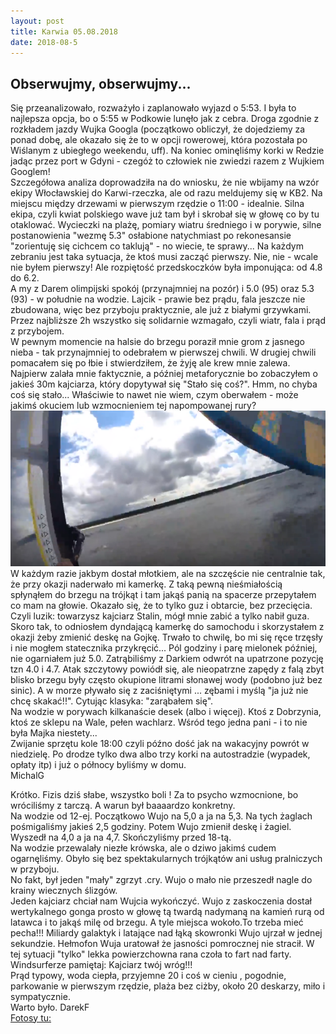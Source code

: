 ```yaml
---
layout: post
title: Karwia 05.08.2018
date: 2018-08-5
---
```


## Obserwujmy, obserwujmy...

Się przeanalizowało, rozważyło i zaplanowało wyjazd o 5:53. I była to
najlepsza opcja, bo o 5:55 w Podkowie lunęło jak z cebra.
Droga zgodnie z rozkładem jazdy Wujka Googla (początkowo obliczył, że
dojedziemy za ponad dobę, ale okazało się że to w opcji rowerowej, która
pozostała po Wiślanym z ubiegłego weekendu, uff). Na koniec ominęliśmy
korki w Redzie jadąc przez port w Gdyni - czegóż to człowiek nie zwiedzi
razem z Wujkiem Googlem!  
Szczegółowa analiza doprowadziła na do wniosku, że nie wbijamy na wzór
ekipy Włocławskiej do Karwi-rzeczka, ale od razu meldujemy się w KB2. Na
miejscu między drzewami w pierwszym rzędzie o 11:00 - idealnie.
Silna ekipa, czyli kwiat polskiego wave już tam był i skrobał się w
głowę co by tu otaklować. Wycieczki na plażę, pomiary wiatru średniego i
w porywie, silne postanowienia "wezmę 5.3" osłabione natychmiast po
rekonesansie "zorientuję się cichcem co taklują" - no wiecie, te
sprawy... Na każdym zebraniu jest taka sytuacja, że ktoś musi zacząć
pierwszy. Nie, nie - wcale nie byłem pierwszy! Ale rozpiętość
przedskoczków była imponująca: od 4.8 do 6.2.  
A my z Darem olimpijski spokój (przynajmniej na pozór) i 5.0 (95) oraz
5.3 (93) - w południe na wodzie. Lajcik - prawie bez prądu, fala jeszcze
nie zbudowana, więc bez przyboju praktycznie, ale już z białymi
grzywkami. Przez najbliższe 2h wszystko się solidarnie wzmagało, czyli
wiatr, fala i prąd z przybojem.  
W pewnym momencie na halsie do brzegu
poraził mnie grom z jasnego nieba - tak przynajmniej to odebrałem w
pierwszej chwili. W drugiej chwili pomacałem się po łbie i stwierdziłem,
że żyję ale krew mnie zalewa. Najpierw zalała mnie faktycznie, a później
metaforycznie bo zobaczyłem o jakieś 30m kajciarza, który dopytywał się
"Stało się coś?". Hmm, no chyba coś się stało... Właściwie to nawet nie
wiem, czym oberwałem - może jakimś okuciem lub wzmocnieniem tej
napompowanej rury?  
[![Baseball](https://raw.githubusercontent.com/naspocie/blog/master/images/2018-08-05-Karwia/baseball.png)](https://youtu.be/APkuDiGGkNU)  
W każdym razie jakbym dostał młotkiem, ale na
szczęście nie centralnie tak, że przy okazji naderwało mi kamerkę. Z
taką pewną nieśmiałością spłynąłem do brzegu na trójkąt i tam jakąś
panią na spacerze przepytałem co mam na głowie. Okazało się, że to tylko
guz i obtarcie, bez przecięcia. Czyli luzik: towarzysz kajciarz Stalin,
mógł mnie zabić a tylko nabił guza.  
Skoro tak, to odniosłem dyndającą kamerkę do samochodu i skorzystałem z
okazji żeby zmienić deskę na Gojkę. Trwało to chwilę, bo mi się ręce
trzęsły i nie mogłem statecznika przykręcić...
Pól godziny i parę mielonek później, nie ogarniałem już 5.0.
Zatrąbiliśmy z Darkiem odwrót na upatrzone pozycję tzn 4.0 i 4.7. Atak
szczytowy powiódł się, ale nieopatrzne zapędy z falą zbyt blisko brzegu
były często okupione litrami słonawej wody (podobno już bez sinic). A w
morze pływało się z zaciśniętymi ... zębami i myślą "ja już nie chcę
skakać!!". Cytując klasyka: "zarąbałem się".  
Na wodzie w porywach kilkanaście desek (albo i więcej). Ktoś z
Dobrzynia, ktoś ze sklepu na Wale, pełen wachlarz.
Wśród tego jedna pani - i to nie była Majka niestety...  
Zwijanie sprzętu kole 18:00 czyli późno dość jak na wakacyjny powrót w
niedzielę. Po drodze tylko dwa albo trzy korki na autostradzie (wypadek,
opłaty itp) i już o północy byliśmy w domu.  
MichalG  

Krótko. Fizis dziś słabe, wszystko boli !  Za to psycho wzmocnione, bo wróciliśmy z tarczą. 
A warun był baaaardzo konkretny.  
Na wodzie od 12-ej. Początkowo Wujo na 5,0  a ja na 5,3. Na tych żaglach pośmigaliśmy jakieś 2,5 godziny. 
Potem Wujo zmienił deskę i żagiel. Wyszedł na 4,0 a ja na 4,7. Skończyliśmy przed 18-tą.  
Na wodzie przewalały niezłe krówska, ale o dziwo jakimś cudem ogarnęliśmy. 
Obyło się bez spektakularnych trójkątów ani usług pralniczych w przyboju.  
No fakt,  był jeden "mały" zgrzyt .cry.  Wujo o mało nie przeszedł nagle do krainy wiecznych ślizgów.  
Jeden kajciarz chciał nam Wujcia wykończyć. 
Wujo z zaskoczenia dostał wertykalnego gonga prosto w głowę tą twardą nadymaną na kamień rurą od latawca i to jakąś milę od brzegu. 
A tyle miejsca wokoło.To trzeba mieć pecha!!! Miliardy galaktyk i latające nad łąką skowronki Wujo ujrzał w jednej sekundzie. 
Hełmofon Wuja uratował że jasności pomrocznej nie stracił. 
W tej sytuacji "tylko" lekka powierzchowna rana czoła to fart nad farty. Windsurferze pamiętaj: Kajciarz twój wróg!!!  
Prąd typowy, woda ciepła, przyjemne 20 i coś w cieniu , pogodnie, parkowanie w pierwszym rzędzie, plaża bez ciżby, około 20 deskarzy, miło i sympatycznie.  
Warto było.
DarekF  
[Fotosy tu:](http://naspocie.pl/photorama/gallery/2018-08-05-Karwia/)  
